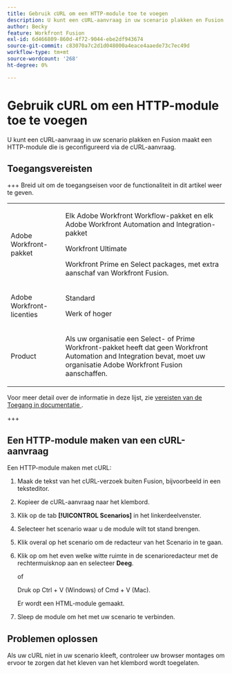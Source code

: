 ```yaml
---
title: Gebruik cURL om een HTTP-module toe te voegen
description: U kunt een cURL-aanvraag in uw scenario plakken en Fusion maakt een HTTP-module die is geconfigureerd via de cURL-aanvraag.
author: Becky
feature: Workfront Fusion
exl-id: 6d466809-860d-4f72-9044-ebe2df943674
source-git-commit: c83070a7c2d1d048000a4eace4aaede73c7ec49d
workflow-type: tm+mt
source-wordcount: '268'
ht-degree: 0%

---
```


# Gebruik cURL om een HTTP-module toe te voegen

U kunt een cURL-aanvraag in uw scenario plakken en Fusion maakt een HTTP-module die is geconfigureerd via de cURL-aanvraag.

## Toegangsvereisten

+++ Breid uit om de toegangseisen voor de functionaliteit in dit artikel weer te geven.

<table style="table-layout:auto">
 <col> 
 <col> 
 <tbody> 
  <tr> 
   <td role="rowheader">Adobe Workfront-pakket</td> 
   <td> <p>Elk Adobe Workfront Workflow-pakket en elk Adobe Workfront Automation and Integration-pakket</p><p>Workfront Ultimate</p><p>Workfront Prime en Select packages, met extra aanschaf van Workfront Fusion.</p> </td> 
  </tr> 
  <tr data-mc-conditions=""> 
   <td role="rowheader">Adobe Workfront-licenties</td> 
   <td> <p>Standard</p><p>Werk of hoger</p> </td> 
  </tr> 
  <tr> 
   <td role="rowheader">Product</td> 
   <td>
   <p>Als uw organisatie een Select- of Prime Workfront-pakket heeft dat geen Workfront Automation and Integration bevat, moet uw organisatie Adobe Workfront Fusion aanschaffen.</li></ul>
   </td> 
  </tr>
 </tbody> 
</table>

Voor meer detail over de informatie in deze lijst, zie [ vereisten van de Toegang in documentatie ](/help/workfront-fusion/references/licenses-and-roles/access-level-requirements-in-documentation.md).

+++

## Een HTTP-module maken van een cURL-aanvraag


Een HTTP-module maken met cURL:

1. Maak de tekst van het cURL-verzoek buiten Fusion, bijvoorbeeld in een teksteditor.
1. Kopieer de cURL-aanvraag naar het klembord.
1. Klik op de tab **[!UICONTROL Scenarios]** in het linkerdeelvenster.
1. Selecteer het scenario waar u de module wilt tot stand brengen.
1. Klik overal op het scenario om de redacteur van het Scenario in te gaan.
1. Klik op om het even welke witte ruimte in de scenarioredacteur met de rechtermuisknop aan en selecteer **Deeg**.

   of

   Druk op Ctrl + V (Windows) of Cmd + V (Mac).


   Er wordt een HTML-module gemaakt.
1. Sleep de module om het met uw scenario te verbinden.

## Problemen oplossen

Als uw cURL niet in uw scenario kleeft, controleer uw browser montages om ervoor te zorgen dat het kleven van het klembord wordt toegelaten.
